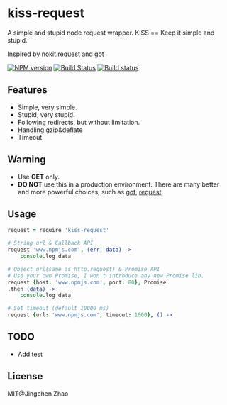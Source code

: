 kiss-request
======
A simple and stupid node request wrapper. KISS == Keep it simple and stupid.

Inspired by [nokit.request](https://github.com/ysmood/nokit#requestopts) and [got](https://github.com/sindresorhus/got)

[![NPM version](https://badge.fury.io/js/kiss-request.svg)](https://www.npmjs.com/package/kiss-request)
[![Build Status](https://travis-ci.org/dracupid/kiss-request.svg)](https://travis-ci.org/dracupid/kiss-request)
[![Build status](https://ci.appveyor.com/api/projects/status/github/dracupid/kiss-request?svg=true)](https://ci.appveyor.com/project/dracupid/kiss-request)

## Features
- Simple, very simple.
- Stupid, very stupid.
- Following redirects, but without limitation.
- Handling gzip&deflate
- Timeout

## Warning
- Use **GET** only.
- **DO NOT** use this in a production environment. There are many better and more powerful choices, such as [got](https://github.com/sindresorhus/got), [request](https://github.com/mikeal/request).

## Usage
```coffee
request = require 'kiss-request'

# String url & Callback API
request 'www.npmjs.com', (err, data) ->
    console.log data

# Object url(same as http.request) & Promise API
# Use your own Promise, I won't introduce any new Promise lib.
request {host: 'www.npmjs.com', port: 80}, Promise
.then (data) ->
    console.log data

# Set timeout (default 10000 ms)
request {url: 'www.npmjs.com', timeout: 1000}, () ->
```

## TODO
- Add test

## License
MIT@Jingchen Zhao
